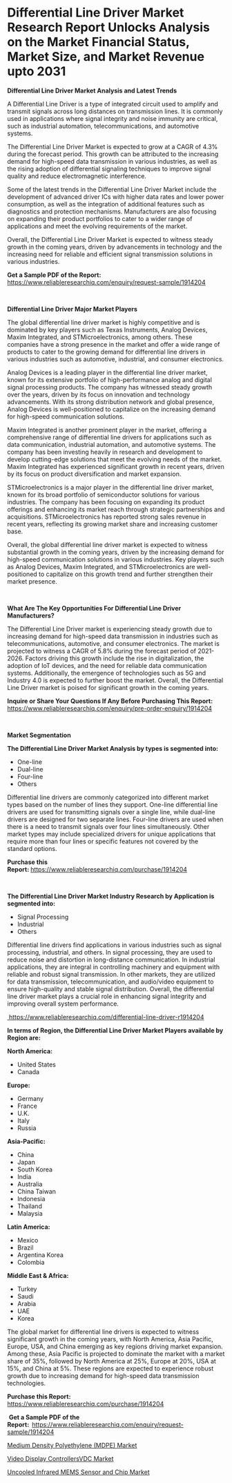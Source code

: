 <p><h1>Differential Line Driver Market Research Report Unlocks Analysis on the Market Financial Status, Market Size, and Market Revenue upto 2031</h1></p><p><strong>Differential Line Driver Market Analysis and Latest Trends</strong></p>
<p><p>A Differential Line Driver is a type of integrated circuit used to amplify and transmit signals across long distances on transmission lines. It is commonly used in applications where signal integrity and noise immunity are critical, such as industrial automation, telecommunications, and automotive systems.</p><p>The Differential Line Driver Market is expected to grow at a CAGR of 4.3% during the forecast period. This growth can be attributed to the increasing demand for high-speed data transmission in various industries, as well as the rising adoption of differential signaling techniques to improve signal quality and reduce electromagnetic interference.</p><p>Some of the latest trends in the Differential Line Driver Market include the development of advanced driver ICs with higher data rates and lower power consumption, as well as the integration of additional features such as diagnostics and protection mechanisms. Manufacturers are also focusing on expanding their product portfolios to cater to a wider range of applications and meet the evolving requirements of the market.</p><p>Overall, the Differential Line Driver Market is expected to witness steady growth in the coming years, driven by advancements in technology and the increasing need for reliable and efficient signal transmission solutions in various industries.</p></p>
<p><strong>Get a Sample PDF of the Report:&nbsp;</strong> <a href="https://www.reliableresearchiq.com/enquiry/request-sample/1914204">https://www.reliableresearchiq.com/enquiry/request-sample/1914204</a></p>
<p>&nbsp;</p>
<p><strong>Differential Line Driver Major Market Players</strong></p>
<p><p>The global differential line driver market is highly competitive and is dominated by key players such as Texas Instruments, Analog Devices, Maxim Integrated, and STMicroelectronics, among others. These companies have a strong presence in the market and offer a wide range of products to cater to the growing demand for differential line drivers in various industries such as automotive, industrial, and consumer electronics.</p><p>Analog Devices is a leading player in the differential line driver market, known for its extensive portfolio of high-performance analog and digital signal processing products. The company has witnessed steady growth over the years, driven by its focus on innovation and technology advancements. With its strong distribution network and global presence, Analog Devices is well-positioned to capitalize on the increasing demand for high-speed communication solutions.</p><p>Maxim Integrated is another prominent player in the market, offering a comprehensive range of differential line drivers for applications such as data communication, industrial automation, and automotive systems. The company has been investing heavily in research and development to develop cutting-edge solutions that meet the evolving needs of the market. Maxim Integrated has experienced significant growth in recent years, driven by its focus on product diversification and market expansion.</p><p>STMicroelectronics is a major player in the differential line driver market, known for its broad portfolio of semiconductor solutions for various industries. The company has been focusing on expanding its product offerings and enhancing its market reach through strategic partnerships and acquisitions. STMicroelectronics has reported strong sales revenue in recent years, reflecting its growing market share and increasing customer base.</p><p>Overall, the global differential line driver market is expected to witness substantial growth in the coming years, driven by the increasing demand for high-speed communication solutions in various industries. Key players such as Analog Devices, Maxim Integrated, and STMicroelectronics are well-positioned to capitalize on this growth trend and further strengthen their market presence.</p></p>
<p>&nbsp;</p>
<p><strong>What Are The Key Opportunities For Differential Line Driver Manufacturers?</strong></p>
<p><p>The Differential Line Driver market is experiencing steady growth due to increasing demand for high-speed data transmission in industries such as telecommunications, automotive, and consumer electronics. The market is projected to witness a CAGR of 5.8% during the forecast period of 2021-2026. Factors driving this growth include the rise in digitalization, the adoption of IoT devices, and the need for reliable data communication systems. Additionally, the emergence of technologies such as 5G and Industry 4.0 is expected to further boost the market. Overall, the Differential Line Driver market is poised for significant growth in the coming years.</p></p>
<p><strong>Inquire or Share Your Questions If Any Before Purchasing This Report:</strong> <a href="https://www.reliableresearchiq.com/enquiry/pre-order-enquiry/1914204">https://www.reliableresearchiq.com/enquiry/pre-order-enquiry/1914204</a></p>
<p>&nbsp;</p>
<p><strong>Market Segmentation</strong></p>
<p><strong>The Differential Line Driver Market Analysis by types is segmented into:</strong></p>
<p><ul><li>One-line</li><li>Dual-line</li><li>Four-line</li><li>Others</li></ul></p>
<p><p>Differential line drivers are commonly categorized into different market types based on the number of lines they support. One-line differential line drivers are used for transmitting signals over a single line, while dual-line drivers are designed for two separate lines. Four-line drivers are used when there is a need to transmit signals over four lines simultaneously. Other market types may include specialized drivers for unique applications that require more than four lines or specific features not covered by the standard options.</p></p>
<p><strong>Purchase this Report:&nbsp;</strong><a href="https://www.reliableresearchiq.com/purchase/1914204">https://www.reliableresearchiq.com/purchase/1914204</a></p>
<p>&nbsp;</p>
<p><strong>The Differential Line Driver Market Industry Research by Application is segmented into:</strong></p>
<p><ul><li>Signal Processing</li><li>Industrial</li><li>Others</li></ul></p>
<p><p>Differential line drivers find applications in various industries such as signal processing, industrial, and others. In signal processing, they are used to reduce noise and distortion in long-distance communication. In industrial applications, they are integral in controlling machinery and equipment with reliable and robust signal transmission. In other markets, they are utilized for data transmission, telecommunication, and audio/video equipment to ensure high-quality and stable signal distribution. Overall, the differential line driver market plays a crucial role in enhancing signal integrity and improving overall system performance.</p></p>
<p><a href="https://www.reliableresearchiq.com/differential-line-driver-r1914204">&nbsp;https://www.reliableresearchiq.com/differential-line-driver-r1914204</a></p>
<p><strong>In terms of Region, the Differential Line Driver Market Players available by Region are:</strong></p>
<p>
    <p> <strong> North America: </strong>
        <ul>
            <li>United States</li>
            <li>Canada</li>
        </ul>
        </p> 
    <p> <strong> Europe: </strong>
        <ul>
            <li>Germany</li>
            <li>France</li>
            <li>U.K.</li>
            <li>Italy</li>
            <li>Russia</li>
        </ul>
        </p> 
    <p> <strong> Asia-Pacific: </strong>
        <ul>
            <li>China</li>
            <li>Japan</li>
            <li>South Korea</li>
            <li>India</li>
            <li>Australia</li>
            <li>China Taiwan</li>
            <li>Indonesia</li>
            <li>Thailand</li>
            <li>Malaysia</li>
        </ul>
        </p> 
    <p> <strong> Latin America: </strong>
        <ul>
            <li>Mexico</li>
            <li>Brazil</li>
            <li>Argentina Korea</li>
            <li>Colombia</li>
        </ul>
        </p> 
    <p> <strong> Middle East & Africa: </strong>
        <ul>
            <li>Turkey</li>
            <li>Saudi</li>
            <li>Arabia</li>
            <li>UAE</li>
            <li>Korea</li>
        </ul>
    </p>
    </p>
<p><p>The global market for differential line drivers is expected to witness significant growth in the coming years, with North America, Asia Pacific, Europe, USA, and China emerging as key regions driving market expansion. Among these, Asia Pacific is projected to dominate the market with a market share of 35%, followed by North America at 25%, Europe at 20%, USA at 15%, and China at 5%. These regions are expected to experience robust growth due to increasing demand for high-speed data transmission technologies.</p></p>
<p><strong>Purchase this Report: </strong><a href="https://www.reliableresearchiq.com/purchase/1914204">https://www.reliableresearchiq.com/purchase/1914204</a></p>
<p>&nbsp;<strong>Get a Sample PDF of the Report:&nbsp;&nbsp;</strong><a href="https://www.reliableresearchiq.com/enquiry/request-sample/1914204">https://www.reliableresearchiq.com/enquiry/request-sample/1914204</a></p>
<p><strong></strong></p>
<p><p><a href="https://issuu.com/reportprime-2/docs/medium-density-polyethylene-mdpe-market-size-2030.">Medium Density Polyethylene (MDPE) Market</a></p><p><a href="https://medium.com/@chloeconn57/video-display-controllersvdc-market-share-size-trends-industry-analysis-report-by-application-f827bb19ad5a">Video Display ControllersVDC Market</a></p><p><a href="https://medium.com/@harleywyman28/global-uncooled-infrared-mems-sensor-and-chip-market-size-is-expected-to-reach-at-a-cagr-of-10-2-cf5401a22eae">Uncooled Infrared MEMS Sensor and Chip Market</a></p></p>